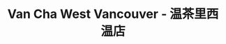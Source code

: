 ---
title: "Van Cha West Vancouver - 温茶里西温店"
url: /west-vancouver/van-cha-west-vancouver-wen-cha-li-xi-wen-dian/
shop: Tee
---